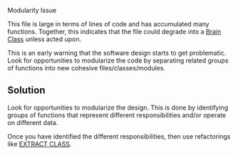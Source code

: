 Modularity Issue

This file is large in terms of lines of code and has accumulated many functions. Together, this indicates that the file could degrade into a [Brain Class](./brain-class.md) unless acted upon.

This is an early warning that the software design starts to get problematic. Look for opportunities to modularize the code by separating related groups of functions into new cohesive files/classes/modules.

## Solution

Look for opportunities to modularize the design. This is done by identifying groups of functions that represent different responsibilities and/or operate on different data.

Once you have identified the different responsibilities, then use refactorings like [EXTRACT CLASS](https://refactoring.com/catalog/extractClass.html).
